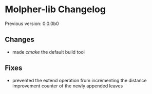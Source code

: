 # Molpher-lib Changelog

Previous version: 0.0.0b0

## Changes
- made *cmake* the default build tool

## Fixes
- prevented the extend operation from incrementing the distance
improvement counter of the newly appended leaves
